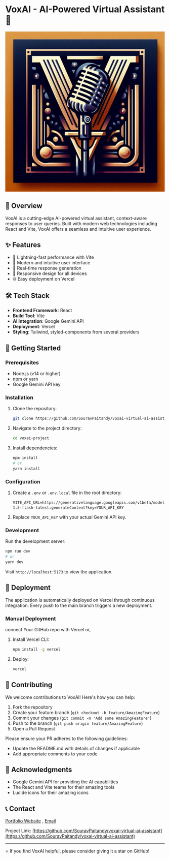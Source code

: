 # VoxAI - AI-Powered Virtual Assistant 🤖

[![Deployed on Vercel](public/Designer(2).png)](https://voxai-project.vercel.app/)

## 🌟 Overview

VoxAI is a cutting-edge AI-powered virtual assistant, context-aware responses to user queries. Built with modern web technologies including React and Vite, VoxAI offers a seamless and intuitive user experience.

## ✨ Features

<!-- - 🤖 AI-powered conversations using Gemini API -->

- 💨 Lightning-fast performance with Vite
- 🎯 Modern and intuitive user interface
- 🔄 Real-time response generation
- 📱 Responsive design for all devices
- 🌐 Easy deployment on Vercel

## 🛠️ Tech Stack

- **Frontend Framework**: React
- **Build Tool**: Vite
- **AI Integration**: Google Gemini API
- **Deployment**: Vercel
- **Styling**: Tailwind, styled-components from several providers

<!-- - **State Management**: [If applicable - e.g., Redux, Context API] -->

## 🚀 Getting Started

### Prerequisites

- Node.js (v14 or higher)
- npm or yarn
- Google Gemini API key

### Installation

1. Clone the repository:

   ```bash
   git clone https://github.com/SouravPaitandy/voxai-virtual-ai-assistant.git
   ```
2. Navigate to the project directory:

   ```bash
   cd voxai-project
   ```
3. Install dependencies:

   ```bash
   npm install
   # or
   yarn install
   ```

### Configuration

1. Create a `.env` or `.env.local` file in the root directory:

   ```env
   VITE_API_URL=https://generativelanguage.googleapis.com/v1beta/models/gemini-1.5-flash-latest:generateContent?key=YOUR_API_KEY
   ```
2. Replace `YOUR_API_KEY` with your actual Gemini API key.

### Development

Run the development server:

```bash
npm run dev
# or
yarn dev
```

Visit `http://localhost:5173` to view the application.

## 🚀 Deployment

The application is automatically deployed on Vercel through continuous integration. Every push to the main branch triggers a new deployment.

### Manual Deployment

connect Your GitHub repo with Vercel or,

1. Install Vercel CLI:

   ```bash
   npm install -g vercel
   ```
2. Deploy:

   ```bash
   vercel
   ```

## 🤝 Contributing

We welcome contributions to VoxAI! Here's how you can help:

1. Fork the repository
2. Create your feature branch (`git checkout -b feature/AmazingFeature`)
3. Commit your changes (`git commit -m 'Add some AmazingFeature'`)
4. Push to the branch (`git push origin feature/AmazingFeature`)
5. Open a Pull Request

Please ensure your PR adheres to the following guidelines:

<!-- - Keep the code clean and well-documented -->

- Update the README.md with details of changes if applicable
- Add appropriate comments to your code

<!-- ## 📝 License -->

<!-- [Your chosen license - e.g., MIT] - See [LICENSE](LICENSE) file for details -->

## 🙏 Acknowledgments

- Google Gemini API for providing the AI capabilities
- The React and Vite teams for their amazing tools
- Lucide icons for their amazing icons

## 📞 Contact

[Portfolio Website](https://portfolio-sourav-paitandy.vercel.app/ "Visit my Website") ,  [Email](mailto:souravpaitandy.work.gmail.com?subject=Support/Query%20for%20VoxAI%20Assistant "Contact via email")

Project Link: [https://github.com/SouravPaitandy/voxai-virtual-ai-assistant](https://github.com/SouravPaitandy/voxai-virtual-ai-assistant)

---

⭐️ If you find VoxAI helpful, please consider giving it a star on GitHub!
